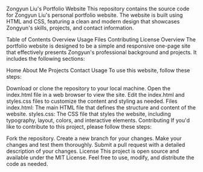 Zongyun Liu's Portfolio Website
This repository contains the source code for Zongyun Liu's personal portfolio website. The website is built using HTML and CSS, featuring a clean and modern design that showcases Zongyun's skills, projects, and contact information.

Table of Contents
Overview
Usage
Files
Contributing
License
Overview
The portfolio website is designed to be a simple and responsive one-page site that effectively presents Zongyun's professional background and projects. It includes the following sections:

Home
About Me
Projects
Contact
Usage
To use this website, follow these steps:

Download or clone the repository to your local machine.
Open the index.html file in a web browser to view the site.
Edit the index.html and styles.css files to customize the content and styling as needed.
Files
index.html: The main HTML file that defines the structure and content of the website.
styles.css: The CSS file that styles the website, including typography, layout, colors, and interactive elements.
Contributing
If you'd like to contribute to this project, please follow these steps:

Fork the repository.
Create a new branch for your changes.
Make your changes and test them thoroughly.
Submit a pull request with a detailed description of your changes.
License
This project is open source and available under the MIT License. Feel free to use, modify, and distribute the code as needed.